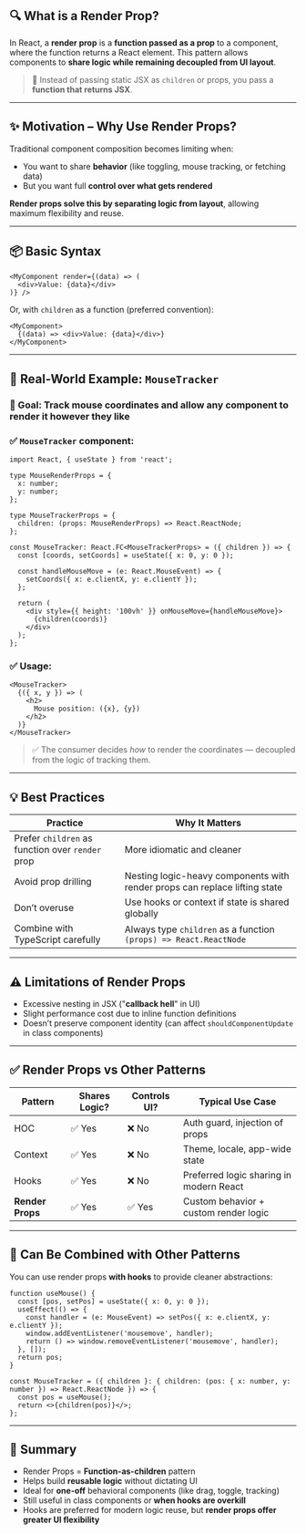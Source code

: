 

## 🔍 What is a Render Prop?

In React, a **render prop** is a **function passed as a prop** to a component, where the function returns a React element. This pattern allows components to **share logic while remaining decoupled from UI layout**.

> 📌 Instead of passing static JSX as `children` or props, you pass a **function that returns JSX**.

---

## ✨ Motivation – Why Use Render Props?

Traditional component composition becomes limiting when:

* You want to share **behavior** (like toggling, mouse tracking, or fetching data)
* But you want full **control over what gets rendered**

**Render props solve this by separating logic from layout**, allowing maximum flexibility and reuse.

---

## 📦 Basic Syntax

```tsx
<MyComponent render={(data) => (
  <div>Value: {data}</div>
)} />
```

Or, with `children` as a function (preferred convention):

```tsx
<MyComponent>
  {(data) => <div>Value: {data}</div>}
</MyComponent>
```

---

## 🧠 Real-World Example: `MouseTracker`

### 🔹 Goal: Track mouse coordinates and allow any component to render it however they like

### ✅ `MouseTracker` component:

```tsx
import React, { useState } from 'react';

type MouseRenderProps = {
  x: number;
  y: number;
};

type MouseTrackerProps = {
  children: (props: MouseRenderProps) => React.ReactNode;
};

const MouseTracker: React.FC<MouseTrackerProps> = ({ children }) => {
  const [coords, setCoords] = useState({ x: 0, y: 0 });

  const handleMouseMove = (e: React.MouseEvent) => {
    setCoords({ x: e.clientX, y: e.clientY });
  };

  return (
    <div style={{ height: '100vh' }} onMouseMove={handleMouseMove}>
      {children(coords)}
    </div>
  );
};
```

### ✅ Usage:

```tsx
<MouseTracker>
  {({ x, y }) => (
    <h2>
      Mouse position: ({x}, {y})
    </h2>
  )}
</MouseTracker>
```

> ✅ The consumer decides *how* to render the coordinates — decoupled from the logic of tracking them.

---

## 💡 Best Practices

| Practice                                         | Why It Matters                                                             |
| ------------------------------------------------ | -------------------------------------------------------------------------- |
| Prefer `children` as function over `render` prop | More idiomatic and cleaner                                                 |
| Avoid prop drilling                              | Nesting logic-heavy components with render props can replace lifting state |
| Don’t overuse                                    | Use hooks or context if state is shared globally                           |
| Combine with TypeScript carefully                | Always type `children` as a function `(props) => React.ReactNode`          |

---

## ⚠️ Limitations of Render Props

* Excessive nesting in JSX ("**callback hell**" in UI)
* Slight performance cost due to inline function definitions
* Doesn’t preserve component identity (can affect `shouldComponentUpdate` in class components)

---

## ✅ Render Props vs Other Patterns

| Pattern          | Shares Logic? | Controls UI? | Typical Use Case                        |
| ---------------- | ------------- | ------------ | --------------------------------------- |
| HOC              | ✅ Yes         | ❌ No         | Auth guard, injection of props          |
| Context          | ✅ Yes         | ❌ No         | Theme, locale, app-wide state           |
| Hooks            | ✅ Yes         | ❌ No         | Preferred logic sharing in modern React |
| **Render Props** | ✅ Yes         | ✅ Yes        | Custom behavior + custom render logic   |

---

## 🔁 Can Be Combined with Other Patterns

You can use render props **with hooks** to provide cleaner abstractions:

```tsx
function useMouse() {
  const [pos, setPos] = useState({ x: 0, y: 0 });
  useEffect(() => {
    const handler = (e: MouseEvent) => setPos({ x: e.clientX, y: e.clientY });
    window.addEventListener('mousemove', handler);
    return () => window.removeEventListener('mousemove', handler);
  }, []);
  return pos;
}

const MouseTracker = ({ children }: { children: (pos: { x: number, y: number }) => React.ReactNode }) => {
  const pos = useMouse();
  return <>{children(pos)}</>;
};
```

---

## 🧠 Summary

* Render Props = **Function-as-children** pattern
* Helps build **reusable logic** without dictating UI
* Ideal for **one-off** behavioral components (like drag, toggle, tracking)
* Still useful in class components or **when hooks are overkill**
* Hooks are preferred for modern logic reuse, but **render props offer greater UI flexibility**

